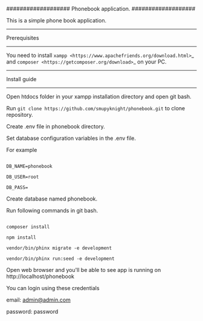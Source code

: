 ###################
Phonebook application.
###################

This is a simple phone book application.

*******************
Prerequisites
*******************

You need to install `xampp <https://www.apachefriends.org/download.html>`_ and `composer <https://getcomposer.org/download>`_ on your PC.

**************************
Install guide
**************************

Open htdocs folder in your xampp installation directory and open git bash.

Run `git clone https://github.com/smupyknight/phonebook.git` to clone repository.

Create .env file in phonebook directory.

Set database configuration variables in the .env file.

For example

```DB_HOST=localhost

DB_NAME=phonebook

DB_USER=root

DB_PASS=
```

Create database named phonebook.

Run following commands in git bash.

```cd phonebook

composer install

npm install

vendor/bin/phinx migrate -e development

vendor/bin/phinx run:seed -e development
```

Open web browser and you'll be able to see app is running on http://localhost/phonebook

You can login using these credentials

email: admin@admin.com

password: password